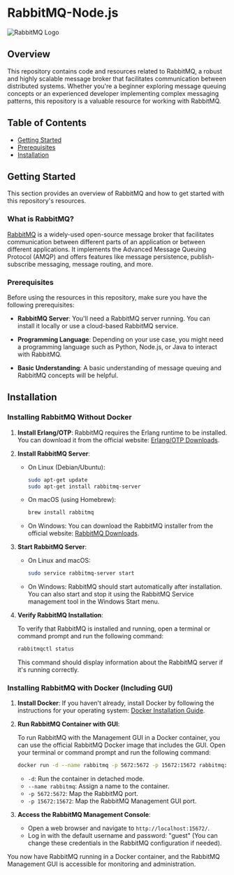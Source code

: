 # RabbitMQ-Node.js

![RabbitMQ Logo](https://www.rabbitmq.com/img/logo-rabbitmq.svg)

## Overview

This repository contains code and resources related to RabbitMQ, a robust and highly scalable message broker that facilitates communication between distributed systems. Whether you're a beginner exploring message queuing concepts or an experienced developer implementing complex messaging patterns, this repository is a valuable resource for working with RabbitMQ.

## Table of Contents

- [Getting Started](#getting-started)
- [Prerequisites](#prerequisites)
- [Installation](#installation)
<!-- - [Usage](#usage)
- [Examples](#examples)
- [Contributing](#contributing)
- [License](#license) -->

## Getting Started

This section provides an overview of RabbitMQ and how to get started with this repository's resources.

### What is RabbitMQ?

[RabbitMQ](https://www.rabbitmq.com/) is a widely-used open-source message broker that facilitates communication between different parts of an application or between different applications. It implements the Advanced Message Queuing Protocol (AMQP) and offers features like message persistence, publish-subscribe messaging, message routing, and more.

### Prerequisites

Before using the resources in this repository, make sure you have the following prerequisites:

- **RabbitMQ Server**: You'll need a RabbitMQ server running. You can install it locally or use a cloud-based RabbitMQ service.

- **Programming Language**: Depending on your use case, you might need a programming language such as Python, Node.js, or Java to interact with RabbitMQ.

- **Basic Understanding**: A basic understanding of message queuing and RabbitMQ concepts will be helpful.

## Installation

### Installing RabbitMQ Without Docker

1. **Install Erlang/OTP**: RabbitMQ requires the Erlang runtime to be installed. You can download it from the official website: [Erlang/OTP Downloads](https://www.erlang.org/downloads).

2. **Install RabbitMQ Server**:

   - On Linux (Debian/Ubuntu):
     ```bash
     sudo apt-get update
     sudo apt-get install rabbitmq-server
     ```

   - On macOS (using Homebrew):
     ```bash
     brew install rabbitmq
     ```

   - On Windows:
     You can download the RabbitMQ installer from the official website: [RabbitMQ Downloads](https://www.rabbitmq.com/download.html).

3. **Start RabbitMQ Server**:

   - On Linux and macOS:
     ```bash
     sudo service rabbitmq-server start
     ```

   - On Windows:
     RabbitMQ should start automatically after installation. You can also start and stop it using the RabbitMQ Service management tool in the Windows Start menu.

4. **Verify RabbitMQ Installation**:

   To verify that RabbitMQ is installed and running, open a terminal or command prompt and run the following command:

   ```bash
   rabbitmqctl status
   ```

   This command should display information about the RabbitMQ server if it's running correctly.

### Installing RabbitMQ with Docker (Including GUI)

1. **Install Docker**: If you haven't already, install Docker by following the instructions for your operating system: [Docker Installation Guide](https://docs.docker.com/get-docker/).

2. **Run RabbitMQ Container with GUI**:

   To run RabbitMQ with the Management GUI in a Docker container, you can use the official RabbitMQ Docker image that includes the GUI. Open your terminal or command prompt and run the following command:

   ```bash
   docker run -d --name rabbitmq -p 5672:5672 -p 15672:15672 rabbitmq:management
   ```

   - `-d`: Run the container in detached mode.
   - `--name rabbitmq`: Assign a name to the container.
   - `-p 5672:5672`: Map the RabbitMQ port.
   - `-p 15672:15672`: Map the RabbitMQ Management GUI port.

3. **Access the RabbitMQ Management Console**:

   - Open a web browser and navigate to `http://localhost:15672/`.
   - Log in with the default username and password: "guest" (You can change these credentials in the RabbitMQ configuration if needed).

You now have RabbitMQ running in a Docker container, and the RabbitMQ Management GUI is accessible for monitoring and administration.

<!-- ## Usage

Describe how to use the resources provided in this repository. Include information on setting up connections, sending and receiving messages, and managing RabbitMQ configurations.

## Examples

Provide practical examples and code snippets demonstrating how to perform common tasks with RabbitMQ. These examples should cover various use cases, from simple message publishing and consuming to more advanced scenarios like message acknowledgment and queue management. -->

